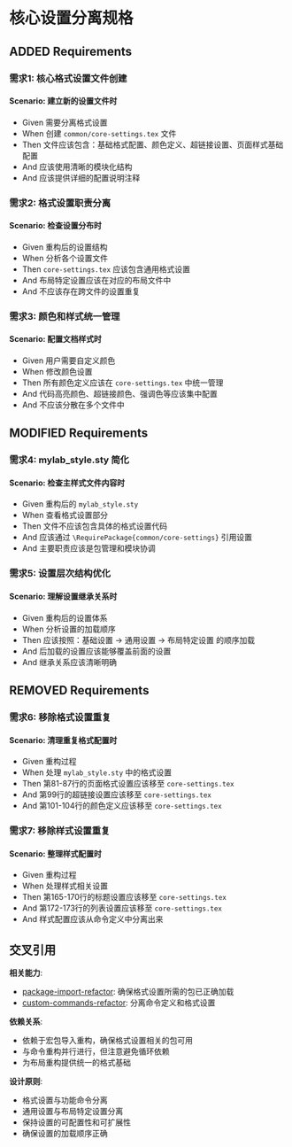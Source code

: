 # 核心设置分离规格

## ADDED Requirements

### 需求1: 核心格式设置文件创建
#### Scenario: 建立新的设置文件时
- Given 需要分离格式设置
- When 创建 `common/core-settings.tex` 文件
- Then 文件应该包含：基础格式配置、颜色定义、超链接设置、页面样式基础配置
- And 应该使用清晰的模块化结构
- And 应该提供详细的配置说明注释

### 需求2: 格式设置职责分离
#### Scenario: 检查设置分布时
- Given 重构后的设置结构
- When 分析各个设置文件
- Then `core-settings.tex` 应该包含通用格式设置
- And 布局特定设置应该在对应的布局文件中
- And 不应该存在跨文件的设置重复

### 需求3: 颜色和样式统一管理
#### Scenario: 配置文档样式时
- Given 用户需要自定义颜色
- When 修改颜色设置
- Then 所有颜色定义应该在 `core-settings.tex` 中统一管理
- And 代码高亮颜色、超链接颜色、强调色等应该集中配置
- And 不应该分散在多个文件中

## MODIFIED Requirements

### 需求4: mylab_style.sty 简化
#### Scenario: 检查主样式文件内容时
- Given 重构后的 `mylab_style.sty`
- When 查看格式设置部分
- Then 文件不应该包含具体的格式设置代码
- And 应该通过 `\RequirePackage{common/core-settings}` 引用设置
- And 主要职责应该是包管理和模块协调

### 需求5: 设置层次结构优化
#### Scenario: 理解设置继承关系时
- Given 重构后的设置体系
- When 分析设置的加载顺序
- Then 应该按照：基础设置 → 通用设置 → 布局特定设置 的顺序加载
- And 后加载的设置应该能够覆盖前面的设置
- And 继承关系应该清晰明确

## REMOVED Requirements

### 需求6: 移除格式设置重复
#### Scenario: 清理重复格式配置时
- Given 重构过程
- When 处理 `mylab_style.sty` 中的格式设置
- Then 第81-87行的页面格式设置应该移至 `core-settings.tex`
- And 第99行的超链接设置应该移至 `core-settings.tex`
- And 第101-104行的颜色定义应该移至 `core-settings.tex`

### 需求7: 移除样式设置重复
#### Scenario: 整理样式配置时
- Given 重构过程
- When 处理样式相关设置
- Then 第165-170行的标题设置应该移至 `core-settings.tex`
- And 第172-173行的列表设置应该移至 `core-settings.tex`
- And 样式配置应该从命令定义中分离出来

## 交叉引用

**相关能力**:
- [package-import-refactor](../package-import-refactor/spec.md): 确保格式设置所需的包已正确加载
- [custom-commands-refactor](../custom-commands-refactor/spec.md): 分离命令定义和格式设置

**依赖关系**:
- 依赖于宏包导入重构，确保格式设置相关的包可用
- 与命令重构并行进行，但注意避免循环依赖
- 为布局重构提供统一的格式基础

**设计原则**:
- 格式设置与功能命令分离
- 通用设置与布局特定设置分离
- 保持设置的可配置性和可扩展性
- 确保设置的加载顺序正确